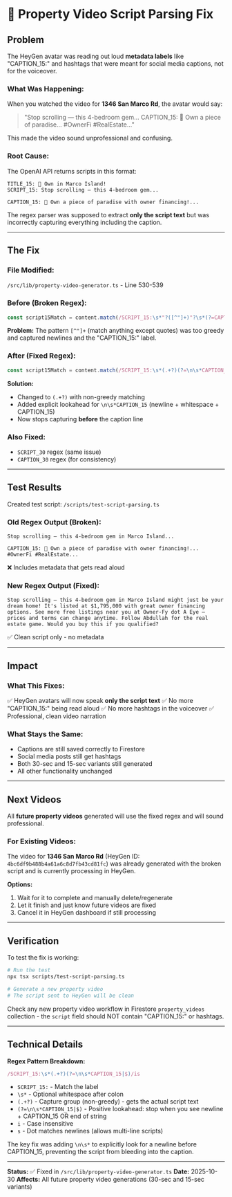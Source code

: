 # 🎤 Property Video Script Parsing Fix

## Problem

The HeyGen avatar was reading out loud **metadata labels** like "CAPTION_15:" and hashtags that were meant for social media captions, not for the voiceover.

### What Was Happening:
When you watched the video for **1346 San Marco Rd**, the avatar would say:
> "Stop scrolling — this 4-bedroom gem... CAPTION_15: 🌅 Own a piece of paradise... #OwnerFi #RealEstate..."

This made the video sound unprofessional and confusing.

### Root Cause:
The OpenAI API returns scripts in this format:
```
TITLE_15: 🌊 Own in Marco Island!
SCRIPT_15: Stop scrolling — this 4-bedroom gem...

CAPTION_15: 🌅 Own a piece of paradise with owner financing!...
```

The regex parser was supposed to extract **only the script text** but was incorrectly capturing everything including the caption.

---

## The Fix

### File Modified:
`/src/lib/property-video-generator.ts` - Line 530-539

### Before (Broken Regex):
```typescript
const script15Match = content.match(/SCRIPT_15:\s*"?([^"]+)"?\s*(?=CAPTION_15|$)/is);
```

**Problem:** The pattern `[^"]+` (match anything except quotes) was too greedy and captured newlines and the "CAPTION_15:" label.

### After (Fixed Regex):
```typescript
const script15Match = content.match(/SCRIPT_15:\s*(.+?)(?=\n\s*CAPTION_15|$)/is);
```

**Solution:**
- Changed to `(.+?)` with non-greedy matching
- Added explicit lookahead for `\n\s*CAPTION_15` (newline + whitespace + CAPTION_15)
- Now stops capturing **before** the caption line

### Also Fixed:
- `SCRIPT_30` regex (same issue)
- `CAPTION_30` regex (for consistency)

---

## Test Results

Created test script: `/scripts/test-script-parsing.ts`

### Old Regex Output (Broken):
```
Stop scrolling — this 4-bedroom gem in Marco Island...

CAPTION_15: 🌅 Own a piece of paradise with owner financing!... #OwnerFi #RealEstate...
```
❌ Includes metadata that gets read aloud

### New Regex Output (Fixed):
```
Stop scrolling — this 4-bedroom gem in Marco Island might just be your dream home! It's listed at $1,795,000 with great owner financing options. See more free listings near you at Owner-Fy dot A Eye — prices and terms can change anytime. Follow Abdullah for the real estate game. Would you buy this if you qualified?
```
✅ Clean script only - no metadata

---

## Impact

### What This Fixes:
✅ HeyGen avatars will now speak **only the script text**
✅ No more "CAPTION_15:" being read aloud
✅ No more hashtags in the voiceover
✅ Professional, clean video narration

### What Stays the Same:
- Captions are still saved correctly to Firestore
- Social media posts still get hashtags
- Both 30-sec and 15-sec variants still generated
- All other functionality unchanged

---

## Next Videos

All **future property videos** generated will use the fixed regex and will sound professional.

### For Existing Videos:
The video for **1346 San Marco Rd** (HeyGen ID: `4bc6df9b488b4a61a6c8d7fb43cd81fc`) was already generated with the broken script and is currently processing in HeyGen.

**Options:**
1. Wait for it to complete and manually delete/regenerate
2. Let it finish and just know future videos are fixed
3. Cancel it in HeyGen dashboard if still processing

---

## Verification

To test the fix is working:
```bash
# Run the test
npx tsx scripts/test-script-parsing.ts

# Generate a new property video
# The script sent to HeyGen will be clean
```

Check any new property video workflow in Firestore `property_videos` collection - the `script` field should NOT contain "CAPTION_15:" or hashtags.

---

## Technical Details

**Regex Pattern Breakdown:**

```typescript
/SCRIPT_15:\s*(.+?)(?=\n\s*CAPTION_15|$)/is
```

- `SCRIPT_15:` - Match the label
- `\s*` - Optional whitespace after colon
- `(.+?)` - Capture group (non-greedy) - gets the actual script text
- `(?=\n\s*CAPTION_15|$)` - Positive lookahead: stop when you see newline + CAPTION_15 OR end of string
- `i` - Case insensitive
- `s` - Dot matches newlines (allows multi-line scripts)

The key fix was adding `\n\s*` to explicitly look for a newline before CAPTION_15, preventing the script from bleeding into the caption.

---

**Status:** ✅ Fixed in `/src/lib/property-video-generator.ts`
**Date:** 2025-10-30
**Affects:** All future property video generations (30-sec and 15-sec variants)
